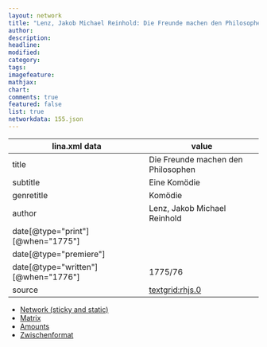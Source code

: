 ```yaml
---
layout: network
title: "Lenz, Jakob Michael Reinhold: Die Freunde machen den Philosophen (1775)"
author:
description:
headline:
modified:
category:
tags:
imagefeature: 
mathjax: 
chart: 
comments: true
featured: false
list: true
networkdata: 155.json
---
```

lina.xml data  | value
------------- | -------------
title|Die Freunde machen den Philosophen
subtitle|Eine Komödie
genretitle|Komödie
author|Lenz, Jakob Michael Reinhold
date[@type="print"][@when="1775"]|
date[@type="premiere"]|
date[@type="written"][@when="1776"]|1775/76
source|[textgrid:rhjs.0](https://textgridlab.org/1.0/tgcrud-public/rest/textgrid:rhjs.0/data)



* [Network (sticky and static)](/network155)
* [Matrix](/matrix155)
* [Amounts](/amount155)
* [Zwischenformat](/lina155 )
